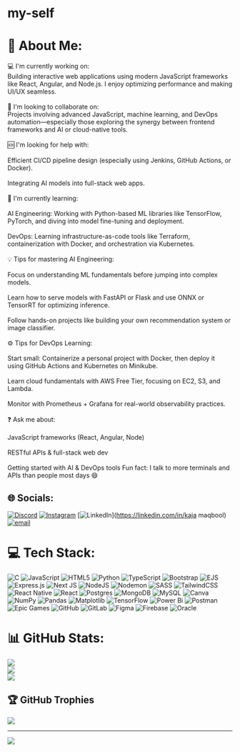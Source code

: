 # my-self

# 💫 About Me:
💻 I'm currently working on:<br>Building interactive web applications using modern JavaScript frameworks like React, Angular, and Node.js. I enjoy optimizing performance and making UI/UX seamless.<br><br>🤝 I'm looking to collaborate on:<br>Projects involving advanced JavaScript, machine learning, and DevOps automation—especially those exploring the synergy between frontend frameworks and AI or cloud-native tools.<br><br>🆘 I'm looking for help with:<br><br>Efficient CI/CD pipeline design (especially using Jenkins, GitHub Actions, or Docker).<br><br>Integrating AI models into full-stack web apps.<br><br>📘 I'm currently learning:<br><br>AI Engineering: Working with Python-based ML libraries like TensorFlow, PyTorch, and diving into model fine-tuning and deployment.<br><br>DevOps: Learning infrastructure-as-code tools like Terraform, containerization with Docker, and orchestration via Kubernetes.<br><br>💡 Tips for mastering AI Engineering:<br><br>Focus on understanding ML fundamentals before jumping into complex models.<br><br>Learn how to serve models with FastAPI or Flask and use ONNX or TensorRT for optimizing inference.<br><br>Follow hands-on projects like building your own recommendation system or image classifier.<br><br>⚙ Tips for DevOps Learning:<br><br>Start small: Containerize a personal project with Docker, then deploy it using GitHub Actions and Kubernetes on Minikube.<br><br>Learn cloud fundamentals with AWS Free Tier, focusing on EC2, S3, and Lambda.<br><br>Monitor with Prometheus + Grafana for real-world observability practices.<br><br>❓ Ask me about:<br><br>JavaScript frameworks (React, Angular, Node)<br><br>RESTful APIs & full-stack web dev<br><br>Getting started with AI & DevOps tools     Fun fact: I talk to more terminals and APIs than people most days 😄


## 🌐 Socials:
[![Discord](https://img.shields.io/badge/Discord-%237289DA.svg?logo=discord&logoColor=white)](https://discord.gg/thoufiq0406) [![Instagram](https://img.shields.io/badge/Instagram-%23E4405F.svg?logo=Instagram&logoColor=white)](https://instagram.com/thoufiqhussainn18) [![LinkedIn](https://img.shields.io/badge/LinkedIn-%230077B5.svg?logo=linkedin&logoColor=white)](https://linkedin.com/in/kaja maqbool) [![email](https://img.shields.io/badge/Email-D14836?logo=gmail&logoColor=white)](mailto:thoufiqh56@gmail.com) 

# 💻 Tech Stack:
![C](https://img.shields.io/badge/c-%2300599C.svg?style=for-the-badge&logo=c&logoColor=white) ![JavaScript](https://img.shields.io/badge/javascript-%23323330.svg?style=for-the-badge&logo=javascript&logoColor=%23F7DF1E) ![HTML5](https://img.shields.io/badge/html5-%23E34F26.svg?style=for-the-badge&logo=html5&logoColor=white) ![Python](https://img.shields.io/badge/python-3670A0?style=for-the-badge&logo=python&logoColor=ffdd54) ![TypeScript](https://img.shields.io/badge/typescript-%23007ACC.svg?style=for-the-badge&logo=typescript&logoColor=white) ![Bootstrap](https://img.shields.io/badge/bootstrap-%238511FA.svg?style=for-the-badge&logo=bootstrap&logoColor=white) ![EJS](https://img.shields.io/badge/ejs-%23B4CA65.svg?style=for-the-badge&logo=ejs&logoColor=black) ![Express.js](https://img.shields.io/badge/express.js-%23404d59.svg?style=for-the-badge&logo=express&logoColor=%2361DAFB) ![Next JS](https://img.shields.io/badge/Next-black?style=for-the-badge&logo=next.js&logoColor=white) ![NodeJS](https://img.shields.io/badge/node.js-6DA55F?style=for-the-badge&logo=node.js&logoColor=white) ![Nodemon](https://img.shields.io/badge/NODEMON-%23323330.svg?style=for-the-badge&logo=nodemon&logoColor=%BBDEAD) ![SASS](https://img.shields.io/badge/SASS-hotpink.svg?style=for-the-badge&logo=SASS&logoColor=white) ![TailwindCSS](https://img.shields.io/badge/tailwindcss-%2338B2AC.svg?style=for-the-badge&logo=tailwind-css&logoColor=white) ![React Native](https://img.shields.io/badge/react_native-%2320232a.svg?style=for-the-badge&logo=react&logoColor=%2361DAFB) ![React](https://img.shields.io/badge/react-%2320232a.svg?style=for-the-badge&logo=react&logoColor=%2361DAFB) ![Postgres](https://img.shields.io/badge/postgres-%23316192.svg?style=for-the-badge&logo=postgresql&logoColor=white) ![MongoDB](https://img.shields.io/badge/MongoDB-%234ea94b.svg?style=for-the-badge&logo=mongodb&logoColor=white) ![MySQL](https://img.shields.io/badge/mysql-4479A1.svg?style=for-the-badge&logo=mysql&logoColor=white) ![Canva](https://img.shields.io/badge/Canva-%2300C4CC.svg?style=for-the-badge&logo=Canva&logoColor=white) ![NumPy](https://img.shields.io/badge/numpy-%23013243.svg?style=for-the-badge&logo=numpy&logoColor=white) ![Pandas](https://img.shields.io/badge/pandas-%23150458.svg?style=for-the-badge&logo=pandas&logoColor=white) ![Matplotlib](https://img.shields.io/badge/Matplotlib-%23ffffff.svg?style=for-the-badge&logo=Matplotlib&logoColor=black) ![TensorFlow](https://img.shields.io/badge/TensorFlow-%23FF6F00.svg?style=for-the-badge&logo=TensorFlow&logoColor=white) ![Power Bi](https://img.shields.io/badge/power_bi-F2C811?style=for-the-badge&logo=powerbi&logoColor=black) ![Postman](https://img.shields.io/badge/Postman-FF6C37?style=for-the-badge&logo=postman&logoColor=white) ![Epic Games](https://img.shields.io/badge/epicgames-%23313131.svg?style=for-the-badge&logo=epicgames&logoColor=white) ![GitHub](https://img.shields.io/badge/github-%23121011.svg?style=for-the-badge&logo=github&logoColor=white) ![GitLab](https://img.shields.io/badge/gitlab-%23181717.svg?style=for-the-badge&logo=gitlab&logoColor=white) ![Figma](https://img.shields.io/badge/figma-%23F24E1E.svg?style=for-the-badge&logo=figma&logoColor=white) ![Firebase](https://img.shields.io/badge/firebase-a08021?style=for-the-badge&logo=firebase&logoColor=ffcd34) ![Oracle](https://img.shields.io/badge/Oracle-F80000?style=for-the-badge&logo=oracle&logoColor=white)
# 📊 GitHub Stats:
![](https://github-readme-stats.vercel.app/api?username=kajamaqbool&theme=dark&hide_border=false&include_all_commits=false&count_private=false)<br/>
![](https://nirzak-streak-stats.vercel.app/?user=kajamaqbool&theme=dark&hide_border=false)<br/>
![](https://github-readme-stats.vercel.app/api/top-langs/?username=kajamaqbool&theme=dark&hide_border=false&include_all_commits=false&count_private=false&layout=compact)

## 🏆 GitHub Trophies
![](https://github-profile-trophy.vercel.app/?username=kajamaqbool&theme=radical&no-frame=false&no-bg=true&margin-w=4)

---
[![](https://visitcount.itsvg.in/api?id=kajamaqbool&icon=0&color=0)](https://visitcount.itsvg.in)

<!-- Proudly created with GPRM ( https://gprm.itsvg.in ) -->
